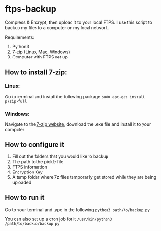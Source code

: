 # ftps-backup
Compress &amp; Encrypt, then upload it to your local FTPS. I use this script to backup my files to a computer on my local network.

Requirements:
1. Python3
2. 7-zip (Linux, Mac, Windows)
3. Computer with FTPS set up

## How to install 7-zip:
### Linux:
Go to terminal and install the following package
```sudo apt-get install p7zip-full```
### Windows:
Navigate to the [7-zip website](https://www.7-zip.org/download.html), download the .exe file and install it to your computer

## How to configure it
1. Fill out the folders that you would like to backup
2. The path to the pickle file
3. FTPS information
4. Encryption Key
5. A temp folder where 7z files temporarily get stored while they are being uploaded

## How to run it
Go to your terminal and type in the following
```python3 path/to/backup.py```

You can also set up a cron job for it
```/usr/bin/python3 /path/to/backup/backup.py```
